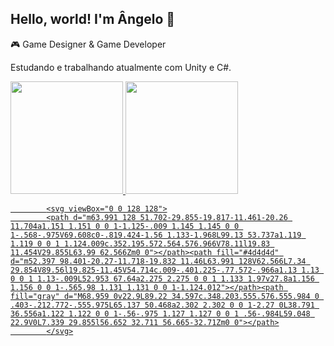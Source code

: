 ## Hello, world! I'm Ângelo 👋

🎮 Game Designer & Game Developer

Estudando e trabalhando atualmente com Unity e C#.

<div>
<a href="https://github.com/AngCarlos-2">
<img loading="lazy" height="180em" src="https://github-readme-stats.vercel.app/api/top-langs/?username=AngCarlos-2&layout=compact&langs_count=7&theme=dracula"/>
<img loading="lazy" height="180em" src="https://github-readme-stats.vercel.app/api?username=AngCarlos-2&show_icons=true&theme=dracula&include_all_commits=true&count_private=true"/>
</div>


            <svg viewBox="0 0 128 128">
            <path d="m63.991 128 51.702-29.855-19.817-11.461-20.26 11.704a1.151 1.151 0 0 1-1.125-.009 1.145 1.145 0 0 1-.568-.975V69.608c0-.819.424-1.56 1.133-1.968L99.13 53.737a1.119 1.119 0 0 1 1.124.009c.352.195.572.564.576.966V78.11l19.83 11.454V29.855L63.99 62.566Zm0 0"></path><path fill="#4d4d4d" d="m52.397 98.401-20.27-11.718-19.832 11.46L63.991 128V62.566L7.34 29.854V89.56l19.825-11.45V54.714c.009-.401.225-.77.572-.966a1.13 1.13 0 0 1 1.13-.009L52.953 67.64a2.275 2.275 0 0 1 1.133 1.97v27.8a1.156 1.156 0 0 1-.565.98 1.131 1.131 0 0 1-1.124.012"></path><path fill="gray" d="M68.959 0v22.9L89.22 34.597c.348.203.555.576.555.984 0 .403-.212.772-.555.975L65.137 50.468a2.302 2.302 0 0 1-2.27 0L38.791 36.556a1.122 1.122 0 0 1-.56-.975 1.127 1.127 0 0 1 .56-.984L59.048 22.9V0L7.339 29.855l56.652 32.711 56.665-32.71Zm0 0"></path>
            </svg>
          
